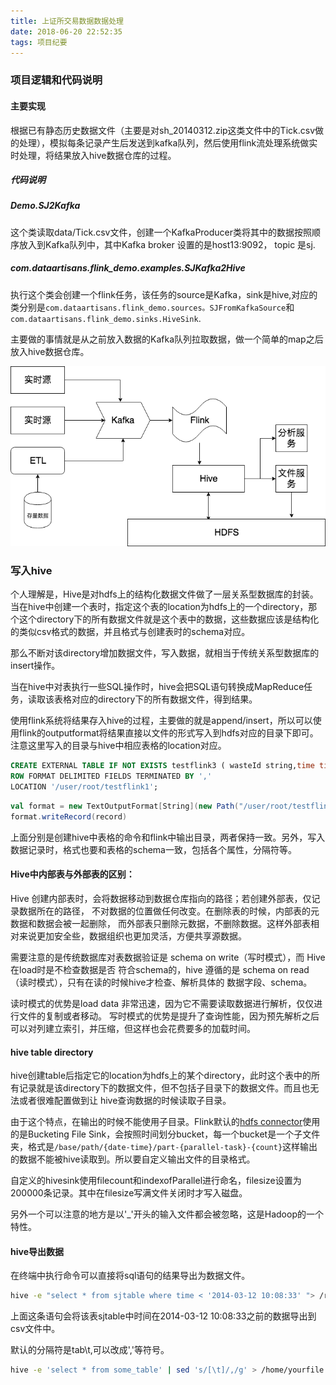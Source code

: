 ```yaml
---
title: 上证所交易数据数据处理
date: 2018-06-20 22:52:35
tags: 项目纪要
---
```



### 项目逻辑和代码说明

#### 主要实现

根据已有静态历史数据文件（主要是对sh_20140312.zip这类文件中的Tick.csv做的处理），模拟每条记录产生后发送到kafka队列，然后使用flink流处理系统做实时处理，将结果放入hive数据仓库的过程。

##### 代码说明

##### Demo.SJ2Kafka

这个类读取data/Tick.csv文件，创建一个KafkaProducer类将其中的数据按照顺序放入到Kafka队列中，其中Kafka broker 设置的是host13:9092， topic 是sj.

##### com.dataartisans.flink_demo.examples.SJKafka2Hive

执行这个类会创建一个flink任务，该任务的source是Kafka，sink是hive,对应的类分别是`com.dataartisans.flink_demo.sources。SJFromKafkaSource`和`com.dataartisans.flink_demo.sinks.HiveSink`.

主要做的事情就是从之前放入数据的Kafka队列拉取数据，做一个简单的map之后放入hive数据仓库。

![架构](/images/sse/architecture-sse.png)

### 写入hive

个人理解是，Hive是对hdfs上的结构化数据文件做了一层关系型数据库的封装。当在hive中创建一个表时，指定这个表的location为hdfs上的一个directory，那个这个directory下的所有数据文件就是这个表中的数据，这些数据应该是结构化的类似csv格式的数据，并且格式与创建表时的schema对应。

那么不断对该directory增加数据文件，写入数据，就相当于传统关系型数据库的insert操作。

当在hive中对表执行一些SQL操作时，hive会把SQL语句转换成MapReduce任务，读取该表格对应的directory下的所有数据文件，得到结果。

使用flink系统将结果存入hive的过程，主要做的就是append/insert，所以可以使用flink的outputformat将结果直接以文件的形式写入到hdfs对应的目录下即可。注意这里写入的目录与hive中相应表格的location对应。

``` sql
CREATE EXTERNAL TABLE IF NOT EXISTS testflink3 ( wasteId string,time timestamp,locationx string, LOCATIONY STRING, stationId STRING,stationName STRING, vlp STRING)
ROW FORMAT DELIMITED FIELDS TERMINATED BY ','
LOCATION '/user/root/testflink1';
```

``` scala
val format = new TextOutputFormat[String](new Path("/user/root/testflink1"))
format.writeRecord(record)
```

上面分别是创建hive中表格的命令和flink中输出目录，两者保持一致。另外，写入数据记录时，格式也要和表格的schema一致，包括各个属性，分隔符等。

#### Hive中内部表与外部表的区别： 

Hive 创建内部表时，会将数据移动到数据仓库指向的路径；若创建外部表，仅记录数据所在的路径， 
不对数据的位置做任何改变。在删除表的时候，内部表的元数据和数据会被一起删除， 
而外部表只删除元数据，不删除数据。这样外部表相对来说更加安全些，数据组织也更加灵活，方便共享源数据。 

需要注意的是传统数据库对表数据验证是 schema on write（写时模式），而 Hive 在load时是不检查数据是否 
符合schema的，hive 遵循的是 schema on read（读时模式），只有在读的时候hive才检查、解析具体的 
数据字段、schema。 

读时模式的优势是load data 非常迅速，因为它不需要读取数据进行解析，仅仅进行文件的复制或者移动。 
写时模式的优势是提升了查询性能，因为预先解析之后可以对列建立索引，并压缩，但这样也会花费要多的加载时间。

#### hive table directory

hive创建table后指定它的location为hdfs上的某个directory，此时这个表中的所有记录就是该directory下的数据文件，但不包括子目录下的数据文件。而且也无法或者很难配置做到让 hive查询数据的时候读取子目录。

由于这个特点，在输出的时候不能使用子目录。Flink默认的[hdfs connector](https://ci.apache.org/projects/flink/flink-docs-release-1.3/dev/connectors/filesystem_sink.html)使用的是Bucketing File Sink，会按照时间划分bucket，每一个bucket是一个子文件夹，格式是`/base/path/{date-time}/part-{parallel-task}-{count}`这样输出的数据不能被hive读取到。所以要自定义输出文件的目录格式。

自定义的hivesink使用filecount和indexofParallel进行命名，filesize设置为200000条记录。其中在filesize写满文件关闭时才写入磁盘。

另外一个可以注意的地方是以'_'开头的输入文件都会被忽略，这是Hadoop的一个特性。

#### hive导出数据

在终端中执行命令可以直接将sql语句的结果导出为数据文件。

``` bash
hive -e "select * from sjtable where time < '2014-03-12 10:08:33' "> /root/SJ.CSV
```

上面这条语句会将该表sjtable中时间在2014-03-12 10:08:33之前的数据导出到csv文件中。

默认的分隔符是tab\t,可以改成','等符号。

``` bash
hive -e 'select * from some_table' | sed 's/[\t]/,/g' > /home/yourfile.csv
```
